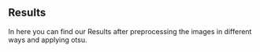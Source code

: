 ## Results
In here you can find our Results after preprocessing the images in different ways and applying otsu. 